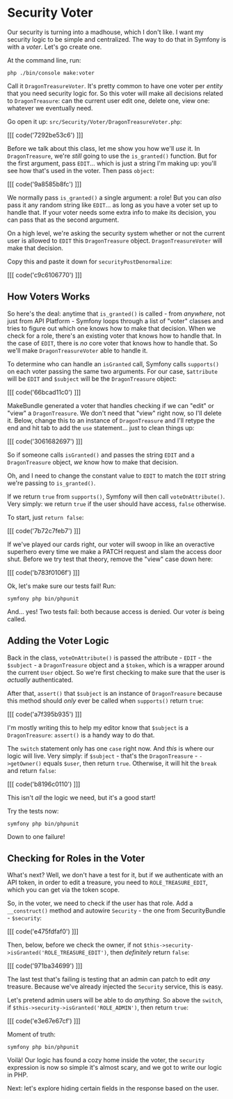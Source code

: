 # Security Voter

Our security is turning into a madhouse, which I don't like. I want my security
logic to be simple and centralized. The way to do that in Symfony is with a *voter*.
Let's go create one.

At the command line, run:

```terminal
php ./bin/console make:voter
```

Call it `DragonTreasureVoter`. It's pretty common to have one voter per *entity*
that you need security logic for. So this voter will make all decisions related
to `DragonTreasure`: can the current user edit one, delete one, view one: whatever
we eventually need.

Go open it up: `src/Security/Voter/DragonTreasureVoter.php`:

[[[ code('7292be53c6') ]]]

Before we talk about this class, let me show you how we'll *use* it. In
`DragonTreasure`, we're *still* going to use the `is_granted()` function.
But for the first argument, pass `EDIT`... which is just a string I'm making up:
you'll see how that's used in the voter. Then pass `object`:

[[[ code('9a8585b8fc') ]]]

We normally pass `is_granted()` a single argument: a role! But you can *also* pass
it any random string like `EDIT`... as long as you have a voter set up to handle
that.  If your voter needs some extra info to make its decision, you can pass that
as the second argument.

On a high level, we're asking the security system whether or not the current user
is allowed to `EDIT` this `DragonTreasure` object. `DragonTreasureVoter` will
make that decision.

Copy this and paste it down for `securityPostDenormalize`:

[[[ code('c9c6106770') ]]]

## How Voters Works

So here's the deal: anytime that `is_granted()` is called - from *anywhere*, not
just from API Platform - Symfony loops through a list of "voter" classes and tries
to figure out which one knows how to make that decision. When we check for a
role, there's an existing voter that knows how to handle that. In the case
of `EDIT`, there is *no* core voter that knows how to handle that. So we'll
make `DragonTreasureVoter` able to handle it.

To determine who can handle an `isGranted` call, Symfony calls `supports()` on
each voter passing the same two arguments. For our case, `$attribute` will be
`EDIT` and `$subject` will be the `DragonTreasure` object:

[[[ code('66bcad11c0') ]]]

MakeBundle generated a voter that handles checking if we can "edit" or "view"
a `DragonTreasure`. We don't need that "view" right now, so I'll delete it.
Below, change this to an instance of `DragonTreasure` and I'll retype the end
and hit tab to add the `use` statement... just to clean things up:

[[[ code('3061682697') ]]]

So if someone calls `isGranted()` and passes the string `EDIT` and a `DragonTreasure`
object, *we* know how to make that decision.

Oh, and I need to change the constant value to `EDIT` to match the `EDIT` string
we're passing to `is_granted()`.

If we return `true` from `supports()`, Symfony will then call `voteOnAttribute()`.
Very simply: we return `true` if the user should have access, `false` otherwise.

To start, just `return false`:

[[[ code('7b72c7feb7') ]]]

If we've played our cards right, our voter will swoop in like an overactive
superhero every time we make a PATCH request and slam the access door shut.
Before we try test that theory, remove the "view" case down here:

[[[ code('b783f0106f') ]]]

Ok, let's make sure our tests fail! Run:

```terminal
symfony php bin/phpunit
```

And... yes! Two tests fail: both because access is denied. Our voter *is* being
called.

## Adding the Voter Logic

Back in the class, `voteOnAttribute()` is passed the attribute - `EDIT` - the
`$subject` - a `DragonTreasure` object and a `$token`, which is a wrapper around
the current `User` object. So we're first checking to make sure that the user is
*actually* authenticated.

After that, `assert()` that `$subject` is an instance of `DragonTreasure` because
this method  should *only* ever be called when `supports()` return `true`:

[[[ code('a7f395b935') ]]]

I'm mostly writing this to help my editor know that `$subject` is a `DragonTreasure`:
`assert()` is a handy way to do that.

The `switch` statement only has one `case` right now. And *this* is where our logic
will live. Very simply: if `$subject` - that's the `DragonTreasure` - `->getOwner()`
equals `$user`, then return `true`. Otherwise, it will hit the `break` and return
`false`:

[[[ code('b8196c0110') ]]]

This isn't *all* the logic we need, but it's a good start!

Try the tests now:

```terminal-silent
symfony php bin/phpunit
```

Down to one failure!

## Checking for Roles in the Voter

What's next? Well, we don't have a test for it, but if we authenticate with an
API token, in order to edit a treasure, you need to `ROLE_TREASURE_EDIT`, which
you can get via the token scope.

So, in the voter, we need to check if the user has that role. Add a `__construct()`
method and autowire `Security` - the one from SecurityBundle - `$security`:

[[[ code('e475fdfaf0') ]]]

Then, below, before we check the owner, if not
`$this->security->isGranted('ROLE_TREASURE_EDIT')`, then *definitely* return
`false`:

[[[ code('971ba34699') ]]]

The last test that's failing is testing that an admin can patch to edit *any*
treasure. Because we've already injected the `Security` service, this is easy.

Let's pretend admin users will be able to do *anything*. So above the `switch`,
if `$this->security->isGranted('ROLE_ADMIN')`, then return `true`:

[[[ code('e3e67e67cf') ]]]

Moment of truth:

```terminal-silent
symfony php bin/phpunit
```

Voilà! Our logic has found a cozy home inside the voter, the `security`
expression is now so simple it's almost scary, and we got to write our logic in
PHP.

Next: let's explore hiding certain fields in the response based on the user.

